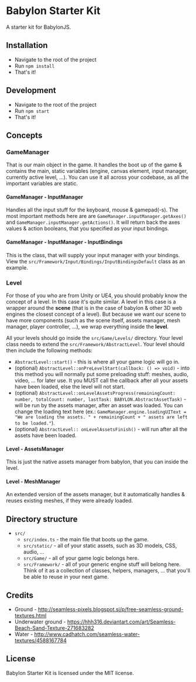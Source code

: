 # Babylon Starter Kit
A starter kit for BabylonJS.


## Installation

* Navigate to the root of the project
* Run `npm install`
* That's it!


## Development

* Navigate to the root of the project
* Run `npm start`
* That's it!


## Concepts

### GameManager

That is our main object in the game. It handles the boot up of the game & contains the main, static variables (engine, canvas element, input manager, currently active level, ...). You can use it all across your codebase, as all the important variables are static.


#### GameManager - InputManager

Handles all the input stuff for the keyboard, mouse & gamepad(-s). The most important methods here are are `GameManager.inputManager.getAxes()` and `GameManager.inputManager.getActions()`. It will return back the axes values & action booleans, that you specified as your input bindings.


#### GameManager - InputManager - InputBindings

This is the class, that will supply your input manager with your bindings. View the `src/Framework/Input/Bindings/InputBindingsDefault` class as an example.


### Level

For those of you who are from Unity or UE4, you should probably know the concept of a level. In this case it's quite similar. A level in this case is a wrapper around the **scene** (that is in the case of babylon & other 3D web engines the closest concept of a level). But because we want our scene to have more components (such as the scene itself, assets manager, mesh manager, player controller, ...), we wrap everything inside the **level**.

All your levels should go inside the `src/Game/Levels/` directory. Your level class needs to extend the `src/Framework/AbstractLevel`. Your level should then include the following methods:

* `AbstractLevel::start()` - this is where all your game logic will go in.
* (optional) `AbstractLevel::onPreLevelStart(callback: () => void)` - into this method you will normally put some preloading stuff: meshes, audio, video, ... for later use. It you MUST call the callback after all your assets have been loaded, else the level will not start.
* (optional) `AbstractLevel::onLevelAssetsProgress(remainingCount: number, totalCount: number, lastTask: BABYLON.AbstractAssetTask)` - will be run by the assets manager, after an asset was loaded. You can change the loading text here (ex.: `GameManager.engine.loadingUIText = "We are loading the assets. " + remainingCount + " assets are left to be loaded."`).
* (optional) `AbstractLevel:: onLevelAssetsFinish()` - will run after all the assets have been loaded.


#### Level - AssetsManager

This is just the native assets manager from babylon, that you can inside the level.

#### Level - MeshManager

An extended version of the assets manager, but it automatically handles & reuses existing meshes, if they were already loaded.


## Directory structure

* `src/`
    * `src/index.ts` - the main file that boots up the game.
    * `src/static/` - all of your static assets, such as 3D models, CSS, audio, ...
    * `src/Game/` - all of your game logic belongs here.
    * `src/Framework/` - all of your generic engine stuff will belong here. Think of it as a collection of classes, helpers, managers, ... that you'll be able to reuse in your next game.


## Credits

* Ground - http://seamless-pixels.blogspot.si/p/free-seamless-ground-textures.html
* Underwater ground - https://hhh316.deviantart.com/art/Seamless-Beach-Sand-Texture-271683282
* Water - http://www.cadhatch.com/seamless-water-textures/4588167784


## License
Babylon Starter Kit is licensed under the MIT license.
